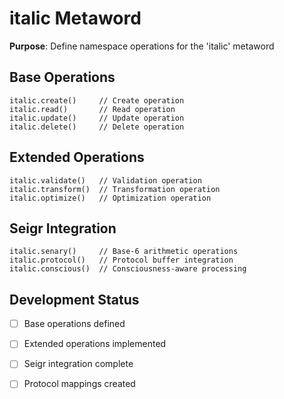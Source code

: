 # italic Metaword

**Purpose**: Define namespace operations for the 'italic' metaword

## Base Operations

```hyphos
italic.create()     // Create operation
italic.read()       // Read operation  
italic.update()     // Update operation
italic.delete()     // Delete operation
```

## Extended Operations

```hyphos
italic.validate()   // Validation operation
italic.transform()  // Transformation operation
italic.optimize()   // Optimization operation
```

## Seigr Integration

```hyphos
italic.senary()     // Base-6 arithmetic operations
italic.protocol()   // Protocol buffer integration
italic.conscious()  // Consciousness-aware processing
```

## Development Status

- [ ] Base operations defined
- [ ] Extended operations implemented  
- [ ] Seigr integration complete
- [ ] Protocol mappings created

